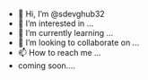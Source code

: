 - 👋 Hi, I’m @sdevghub32
- 👀 I’m interested in ...
- 🌱 I’m currently learning ...
- 💞️ I’m looking to collaborate on ...
- 📫 How to reach me ...
- coming soon....

<!---
sdevghub32/sdevghub32 is a ✨ special ✨ repository because its `README.md` (this file) appears on your GitHub profile.
You can click the Preview link to take a look at your changes.
--->
